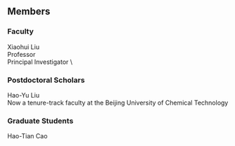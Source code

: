 ## Members 
### Faculty 

Xiaohui Liu\
Professor \
Principal Investigator \

### Postdoctoral Scholars
Hao-Yu Liu \
Now a tenure-track faculty at the Beijing University of Chemical Technology

### Graduate Students
Hao-Tian Cao 
